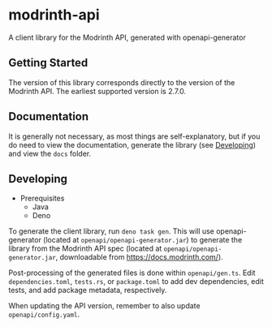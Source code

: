# modrinth-api

A client library for the Modrinth API, generated with openapi-generator

## Getting Started

The version of this library corresponds directly to the version of the Modrinth API. The earliest supported version is 2.7.0.

## Documentation

It is generally not necessary, as most things are self-explanatory, but if you do need to view the documentation, generate the library (see [Developing](#developing)) and view the `docs` folder.

## Developing

- Prerequisites
  - Java
  - Deno

To generate the client library, run `deno task gen`. This will use openapi-generator (located at `openapi/openapi-generator.jar`) to generate the library from the Modrinth API spec (located at `openapi/openapi-generator.jar`, downloadable from <https://docs.modrinth.com/>).

Post-processing of the generated files is done within `openapi/gen.ts`. Edit `dependencies.toml`, `tests.rs`, or `package.toml` to add dev dependencies, edit tests, and add package metadata, respectively.

When updating the API version, remember to also update `openapi/config.yaml`.
